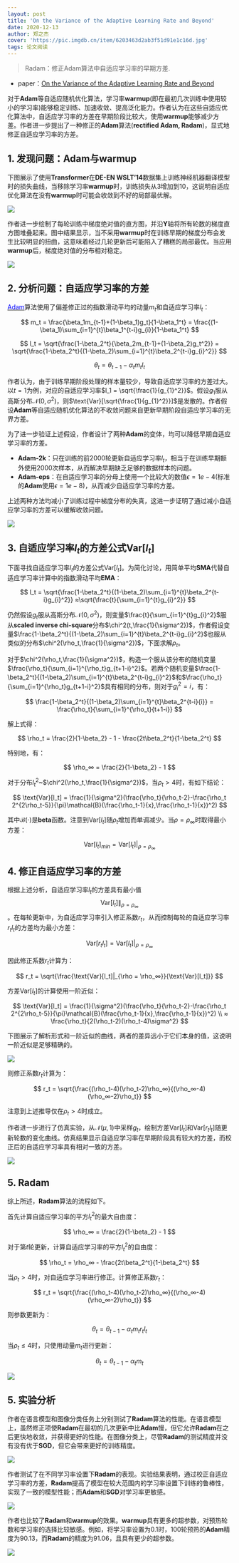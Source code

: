 ```yaml
---
layout: post
title: 'On the Variance of the Adaptive Learning Rate and Beyond'
date: 2020-12-13
author: 郑之杰
cover: 'https://pic.imgdb.cn/item/6203463d2ab3f51d91e1c16d.jpg'
tags: 论文阅读
---
```


> Radam：修正Adam算法中自适应学习率的早期方差.

- paper：[On the Variance of the Adaptive Learning Rate and Beyond](https://arxiv.org/abs/1908.03265)

对于**Adam**等自适应随机优化算法，学习率**warmup**(即在最初几次训练中使用较小的学习率)能够稳定训练、加速收敛、提高泛化能力。作者认为在这些自适应优化算法中，自适应学习率的方差在早期阶段比较大，使用**warmup**能够减少方差。作者进一步提出了一种修正的**Adam**算法(**rectified Adam, Radam**)，显式地修正自适应学习率的方差。

## 1. 发现问题：Adam与warmup

下图展示了使用**Transformer**在**DE-EN WSLT’14**数据集上训练神经机器翻译模型时的损失曲线，当移除学习率**warmup**时，训练损失从$3$增加到$10$，这说明自适应优化算法在没有**warmup**时可能会收敛到不好的局部最优解。

![](https://pic.imgdb.cn/item/62047c412ab3f51d91dfdaa5.jpg)

作者进一步绘制了每轮训练中梯度绝对值的直方图，并沿**Y**轴将所有轮数的梯度直方图堆叠起来。图中结果显示，当不采用**warmup**时在训练早期的梯度分布会发生比较明显的扭曲，这意味着经过几轮更新后可能陷入了糟糕的局部最优。当应用**warmup**后，梯度绝对值的分布相对稳定。

![](https://pic.imgdb.cn/item/6204be562ab3f51d912380da.jpg)

## 2. 分析问题：自适应学习率的方差

[<font color=Blue>Adam</font>](https://0809zheng.github.io/2020/12/09/adam.html)算法使用了偏差修正过的指数滑动平均的动量$m_t$和自适应学习率$l_t$：

$$ m_t = \frac{\beta_1m_{t-1}+(1-\beta_1)g_t}{1-\beta_1^t} = \frac{(1-\beta_1)\sum_{i=1}^{t}\beta_1^{t-i}g_{i}}{1-\beta_1^t} $$

$$ l_t  = \sqrt{\frac{1-\beta_2^t}{\beta_2m_{t-1}+(1-\beta_2)g_t^2}} = \sqrt{\frac{1-\beta_2^t}{(1-\beta_2)\sum_{i=1}^{t}\beta_2^{t-i}g_{i}^2}} $$

$$ \theta_t = \theta_{t-1} - \alpha_t m_t l_t $$

作者认为，由于训练早期阶段处理的样本量较少，导致自适应学习率的方差过大。以$t=1$为例，对应的自适应学习率$l_1 = \sqrt{\frac{1}{g_{1}^2}}$。假设$g_1$服从高斯分布$\mathcal{N}(0,\sigma^2)$，则$\text{Var}[\sqrt{\frac{1}{g_{1}^2}}]$是发散的。作者假设**Adam**等自适应随机优化算法的不收敛问题来自更新早期阶段自适应学习率的无界方差。

为了进一步验证上述假设，作者设计了两种**Adam**的变体，均可以降低早期自适应学习率的方差。
- **Adam-2k**：只在训练的前$2000$轮更新自适应学习率$l_t$，相当于在训练早期额外使用$2000$次样本，从而解决早期缺乏足够的数据样本的问题。
- **Adam-eps**：在自适应学习率的分母上使用一个比较大的数值$\epsilon=1e-4$(标准的**Adam**使用$\epsilon=1e-8$)，从而减少自适应学习率的方差。

上述两种方法均减小了训练过程中梯度分布的失真，这进一步证明了通过减小自适应学习率的方差可以缓解收敛问题。

![](https://pic.imgdb.cn/item/6204f2fb2ab3f51d9162acad.jpg)

## 3. 自适应学习率$l_t$的方差公式$\text{Var}[l_t]$

下面寻找自适应学习率$l_t$的方差公式$\text{Var}[l_t]$。为简化讨论，用简单平均**SMA**代替自适应学习率计算中的指数滑动平均**EMA**：

$$ l_t = \sqrt{\frac{1-\beta_2^t}{(1-\beta_2)\sum_{i=1}^{t}\beta_2^{t-i}g_{i}^2}} ≈\sqrt{\frac{t}{\sum_{i=1}^{t}g_{i}^2}} $$

仍然假设$g_t$服从高斯分布$\mathcal{N}(0,\sigma^2)$，则变量$\frac{t}{\sum_{i=1}^{t}g_{i}^2}$服从**scaled inverse chi-square**分布$\chi^2(t,\frac{1}{\sigma^2})$，作者假设变量$\frac{1-\beta_2^t}{(1-\beta_2)\sum_{i=1}^{t}\beta_2^{t-i}g_{i}^2}$也服从类似的分布$\chi^2(\rho_t,\frac{1}{\sigma^2})$，下面求解$\rho_t$。

对于$\chi^2(\rho_t,\frac{1}{\sigma^2})$，构造一个服从该分布的随机变量$\frac{\rho_t}{\sum_{i=1}^{\rho_t}g_{t+1-i}^2}$。若两个随机变量$\frac{1-\beta_2^t}{(1-\beta_2)\sum_{i=1}^{t}\beta_2^{t-i}g_{i}^2}$和$\frac{\rho_t}{\sum_{i=1}^{\rho_t}g_{t+1-i}^2}$具有相同的分布，则对于$g_i^2=i$，有：

$$ \frac{1-\beta_2^t}{(1-\beta_2)\sum_{i=1}^{t}\beta_2^{t-i}{i}} = \frac{\rho_t}{\sum_{i=1}^{\rho_t}{t+1-i}} $$

解上式得：

$$ \rho_t = \frac{2}{1-\beta_2} - 1 -  \frac{2t\beta_2^t}{1-\beta_2^t} $$

特别地，有：

$$ \rho_∞ = \frac{2}{1-\beta_2} - 1  $$

对于分布$l_t^2$~$\chi^2(\rho_t,\frac{1}{\sigma^2})$，当$\rho_t>4$时，有如下结论：

$$ \text{Var}[l_t] = \frac{1}{\sigma^2}(\frac{\rho_t}{\rho_t-2}-\frac{\rho_t 2^{2\rho_t-5}}{\pi}\mathcal{B}(\frac{\rho_t-1}{x},\frac{\rho_t-1}{x})^2) $$

其中$\mathcal{B}(\cdot)$是**beta**函数。注意到$\text{Var}[l_t]$随$\rho_t$增加而单调减少。当$\rho = \rho_∞$时取得最小方差：

$$ \text{Var}[l_t]_{min} =\text{Var}[l_t]|_{\rho = \rho_∞} $$

## 4. 修正自适应学习率的方差

根据上述分析，自适应学习率$l_t$的方差具有最小值$$\text{Var}[l_t]\|_{\rho = \rho_∞}$$。在每轮更新中，为自适应学习率引入修正系数$r_t$，从而控制每轮的自适应学习率$r_tl_t$的方差均为最小方差：

$$ \text{Var}[r_tl_t] = \text{Var}[l_t]|_{\rho = \rho_∞} $$

因此修正系数$r_t$计算为：

$$ r_t = \sqrt{\frac{\text{Var}[l_t]|_{\rho = \rho_∞}}{\text{Var}[l_t]}} $$

方差$\text{Var}[l_t]$的计算使用一阶近似：

$$ \text{Var}[l_t] = \frac{1}{\sigma^2}(\frac{\rho_t}{\rho_t-2}-\frac{\rho_t 2^{2\rho_t-5}}{\pi}\mathcal{B}(\frac{\rho_t-1}{x},\frac{\rho_t-1}{x})^2) \\ ≈ \frac{\rho_t}{2(\rho_t-2)(\rho_t-4)\sigma^2} $$

下图展示了解析形式和一阶近似的曲线，两者的差异远小于它们本身的值，这说明一阶近似是足够精确的。 

![](https://pic.imgdb.cn/item/6205c3a92ab3f51d9105eede.jpg)

则修正系数$r_t$计算为：

$$ r_t = \sqrt{\frac{(\rho_t-4)(\rho_t-2)\rho_∞}{(\rho_∞-4)(\rho_∞-2)\rho_t}} $$

注意到上述推导仅在$\rho_t>4$时成立。

作者进一步进行了仿真实验，从$\mathcal{N}(\mu,1)$中采样$g_t$，绘制方差$\text{Var}[l_t]$和$\text{Var}[r_tl_t]$随更新轮数的变化曲线。仿真结果显示自适应学习率在早期阶段具有较大的方差，而校正后的自适应学习率具有相对一致的方差。

![](https://pic.imgdb.cn/item/6205c5e92ab3f51d9107e139.jpg)

## 5. Radam
综上所述，**Radam**算法的流程如下。

首先计算自适应学习率的平方$l_t^2$的最大自由度：

$$ \rho_∞ = \frac{2}{1-\beta_2} - 1  $$

对于第$t$轮更新，计算自适应学习率的平方$l_t^2$的自由度：

$$ \rho_t = \rho_∞ -  \frac{2t\beta_2^t}{1-\beta_2^t} $$

当$\rho_t>4$时，对自适应学习率进行修正。计算修正系数$r_t$：

$$ r_t = \sqrt{\frac{(\rho_t-4)(\rho_t-2)\rho_∞}{(\rho_∞-4)(\rho_∞-2)\rho_t}} $$

则参数更新为：

$$ \theta_t = \theta_{t-1} - \alpha_t m_t r_tl_t $$

当$\rho_t\leq 4$时，只使用动量$m_t$进行更新：

$$ \theta_t = \theta_{t-1} - \alpha_t m_t $$

![](https://pic.imgdb.cn/item/6205197c2ab3f51d918b9538.jpg)

## 5. 实验分析

作者在语言模型和图像分类任务上分别测试了**Radam**算法的性能。在语言模型上，虽然修正项使**Radam**在最初的几次更新中比**Adam**慢，但它允许**Radam**在之后更快地收敛，并获得更好的性能。在图像分类上，尽管**Radam**的测试精度并没有没有优于**SGD**，但它会带来更好的训练精度。

![](https://pic.imgdb.cn/item/6205c6c52ab3f51d910896a8.jpg)

作者测试了在不同学习率设置下**Radam**的表现。实验结果表明，通过校正自适应学习率的方差，**Radam**提高了模型在较大范围内的学习率设置下训练的鲁棒性，实现了一致的模型性能；而**Adam**和**SGD**对学习率更敏感。

![](https://pic.imgdb.cn/item/6205c81d2ab3f51d9109c282.jpg)

作者也比较了**Radam**和**warmup**的效果。**warmup**具有更多的超参数，对预热轮数和学习率的选择比较敏感。例如，将学习率设置为$0.1$时，$100$轮预热的**Adam**精度为$90.13$，而**Radam**的精度为$91.06$，且具有更少的超参数。

![](https://pic.imgdb.cn/item/6205cb492ab3f51d910c8efd.jpg)
